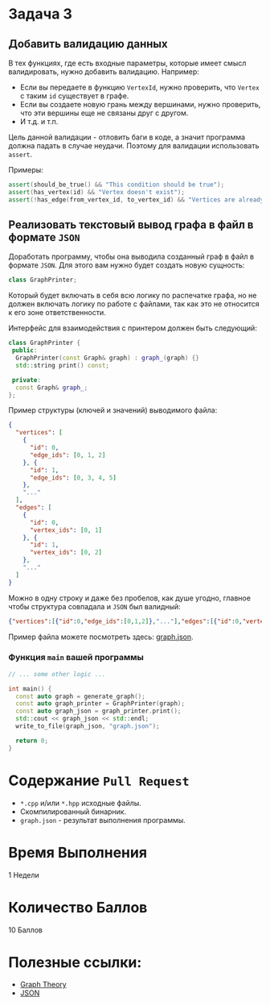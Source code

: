 # Задача 3

## Добавить валидацию данных

В тех функциях, где есть входные параметры, которые имеет смысл валидировать, нужно добавить валидацию.
Например:
- Если вы передаете в функцию `VertexId`, нужно проверить, что `Vertex` с таким `id` существует в графе.
- Если вы создаете новую грань между вершинами, нужно проверить, что эти вершины еще не связаны друг с другом.
- И т.д. и т.п.

Цель данной валидации - отловить баги в коде, а значит программа должна падать в случае неудачи.
Поэтому для валидации использовать `assert`.

Примеры:
```cpp
assert(should_be_true() && "This condition should be true");
assert(has_vertex(id) && "Vertex doesn't exist");
assert(!has_edge(from_vertex_id, to_vertex_id) && "Vertices are already connected");
```

## Реализовать текстовый вывод графа в файл в формате `JSON`

Доработать программу, чтобы она выводила созданный граф в файл в формате `JSON`.
Для этого вам нужно будет создать новую сущность:
```cpp
class GraphPrinter;
```
Который будет включать в себя всю логику по распечатке графа,
но не должен включать логику по работе с файлами, так как это не относится к его зоне ответственности.

Интерфейс для взаимодействия с принтером должен быть следующий:
```cpp
class GraphPrinter {
 public:
  GraphPrinter(const Graph& graph) : graph_(graph) {}
  std::string print() const;

 private:
  const Graph& graph_;
};
```

Пример структуры (ключей и значений) выводимого файла:
```json
{
  "vertices": [
    {
      "id": 0,
      "edge_ids": [0, 1, 2]
    }, {
      "id": 1,
      "edge_ids": [0, 3, 4, 5]
    },
    "..."
  ],
  "edges": [
    {
      "id": 0,
      "vertex_ids": [0, 1]
    }, {
      "id": 1,
      "vertex_ids": [0, 2]
    },
    "..."
  ]
}
```

Можно в одну строку и даже без пробелов, как душе угодно, главное чтобы структура совпадала и `JSON` был валидный:
```json
{"vertices":[{"id":0,"edge_ids":[0,1,2]},"..."],"edges":[{"id":0,"vertex_ids":[0,1]},"..."]}
```

Пример файла можете посмотреть здесь: [graph.json](graph.json).

### Функция `main` вашей программы

```cpp
// ... some other logic ...

int main() {
  const auto graph = generate_graph();
  const auto graph_printer = GraphPrinter(graph);
  const auto graph_json = graph_printer.print();
  std::cout << graph_json << std::endl;
  write_to_file(graph_json, "graph.json");

  return 0;
}
```

# Содержание `Pull Request`

- `*.cpp` и/или `*.hpp` исходные файлы.
- Скомпилированный бинарник.
- `graph.json` - результат выполнения программы.

# Время Выполнения

1 Недели

# Количество Баллов

10 Баллов

# Полезные ссылки:
- [Graph Theory](https://en.wikipedia.org/wiki/Graph_theory)
- [JSON](https://en.wikipedia.org/wiki/JSON)
